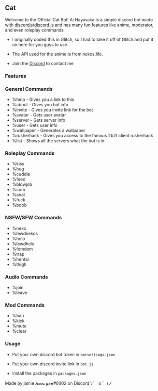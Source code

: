## Cat

Welcome to the Official Cat Bot!
Ai Hayasaka is a simple discord bot made with [discordjs/discord.js](https://github.com/discordjs/discord.js) and has many fun features like anime, moderator, and even roleplay commands

- I originally coded this in Glitch, so I had to take it off of Glitch and put it on here for you guys to use.

- The API used for the anime is from nekos.life.

- Join the [Discord](https://discord.gg/VgqsyBE) to contact me


### Features

### General Commands
- %help - Gives you a link to this
- %about - Gives you bot info
- %invite - Gives you invite link for the bot
- %avatar - Gets user avatar
- %server - Gets server info
- %user - Gets user info
- %wallpaper - Generates a wallpaper
- %rusherhack - Gives you access to the famous 2b2t client rusherhack
- %list - Shows all the servers what the bot is in

### Roleplay Commands
- %kiss
- %hug
- %cuddle
- %feed
- %blowjob
- %cum
- %anal
- %fuck
- %boob

### NSFW/SFW Commands
- %neko
- %lewdnekos
- %holo
- %lewdholo
- %femdom
- %trap
- %hentai
- %thigh

### Audio Commands
- %join
- %leave

### Mod Commands
- %ban
- %kick
- %mute
- %clear



### Usage

- Put your own discord bot token in `botsettings.json`

- Put your own discord invite link in `bot.js`

- Install the packages in `packages.json`

Made by jamie 𝓵𝓸𝓿𝓮𝓼 𝔂𝓸𝓾#0002 on Discord
\ ゜ o ゜)ノ


